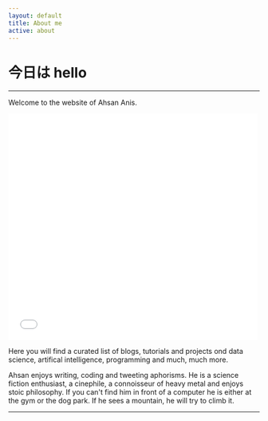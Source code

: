 ```yaml
---
layout: default
title: About me
active: about
---
```


<p><h1>今日は hello</h1></p>

___

Welcome to the website of Ahsan Anis.

<iframe src="//weheartit.com/widget/entry/304059512/" style="width:500px;height:453px" frameborder="0"></iframe>

Here you will find a curated list of blogs, tutorials and projects ond data science, artifical intelligence, programming and much, much more.

Ahsan enjoys writing, coding and tweeting aphorisms. He is a science fiction enthusiast, a cinephile, a connoisseur of heavy metal and enjoys stoic philosophy. If you can't find him in front of a computer he is either at the gym or the dog park. If he sees a mountain, he will try to climb it.

___




 





